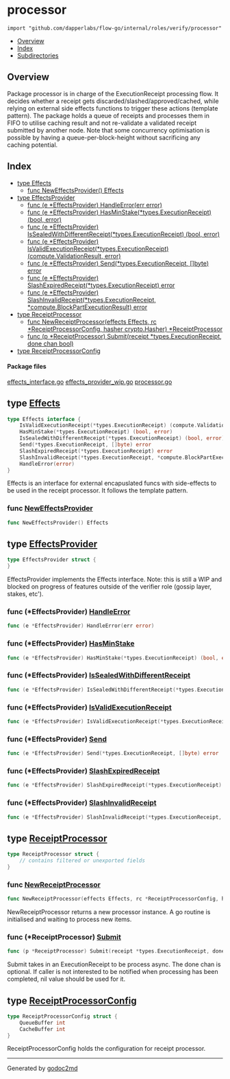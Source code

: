 

# processor
`import "github.com/dapperlabs/flow-go/internal/roles/verify/processor"`

* [Overview](#pkg-overview)
* [Index](#pkg-index)
* [Subdirectories](#pkg-subdirectories)

## <a name="pkg-overview">Overview</a>
Package processor is in charge of the ExecutionReceipt processing flow.
It decides whether a receipt gets discarded/slashed/approved/cached, while relying on external side effects functions to trigger these actions (template pattern).
The package holds a queue of receipts and processes them in FIFO to utilise caching result and not re-validate a validated receipt submitted by another node.
Note that some concurrency optimisation is possible by having a queue-per-block-height without sacrificing any caching potential.




## <a name="pkg-index">Index</a>
* [type Effects](#Effects)
  * [func NewEffectsProvider() Effects](#NewEffectsProvider)
* [type EffectsProvider](#EffectsProvider)
  * [func (e *EffectsProvider) HandleError(err error)](#EffectsProvider.HandleError)
  * [func (e *EffectsProvider) HasMinStake(*types.ExecutionReceipt) (bool, error)](#EffectsProvider.HasMinStake)
  * [func (e *EffectsProvider) IsSealedWithDifferentReceipt(*types.ExecutionReceipt) (bool, error)](#EffectsProvider.IsSealedWithDifferentReceipt)
  * [func (e *EffectsProvider) IsValidExecutionReceipt(*types.ExecutionReceipt) (compute.ValidationResult, error)](#EffectsProvider.IsValidExecutionReceipt)
  * [func (e *EffectsProvider) Send(*types.ExecutionReceipt, []byte) error](#EffectsProvider.Send)
  * [func (e *EffectsProvider) SlashExpiredReceipt(*types.ExecutionReceipt) error](#EffectsProvider.SlashExpiredReceipt)
  * [func (e *EffectsProvider) SlashInvalidReceipt(*types.ExecutionReceipt, *compute.BlockPartExecutionResult) error](#EffectsProvider.SlashInvalidReceipt)
* [type ReceiptProcessor](#ReceiptProcessor)
  * [func NewReceiptProcessor(effects Effects, rc *ReceiptProcessorConfig, hasher crypto.Hasher) *ReceiptProcessor](#NewReceiptProcessor)
  * [func (p *ReceiptProcessor) Submit(receipt *types.ExecutionReceipt, done chan bool)](#ReceiptProcessor.Submit)
* [type ReceiptProcessorConfig](#ReceiptProcessorConfig)


#### <a name="pkg-files">Package files</a>
[effects_interface.go](https://github.com/dapperlabs/flow-go/tree/master/internal/roles/verify/processor/effects_interface.go) [effects_provider_wip.go](https://github.com/dapperlabs/flow-go/tree/master/internal/roles/verify/processor/effects_provider_wip.go) [processor.go](https://github.com/dapperlabs/flow-go/tree/master/internal/roles/verify/processor/processor.go)






## <a name="Effects">type</a> [Effects](https://github.com/dapperlabs/flow-go/tree/master/internal/roles/verify/processor/effects_interface.go?s=284:719#L9)
``` go
type Effects interface {
    IsValidExecutionReceipt(*types.ExecutionReceipt) (compute.ValidationResult, error)
    HasMinStake(*types.ExecutionReceipt) (bool, error)
    IsSealedWithDifferentReceipt(*types.ExecutionReceipt) (bool, error)
    Send(*types.ExecutionReceipt, []byte) error
    SlashExpiredReceipt(*types.ExecutionReceipt) error
    SlashInvalidReceipt(*types.ExecutionReceipt, *compute.BlockPartExecutionResult) error
    HandleError(error)
}
```
Effects is an interface for external encapuslated funcs with side-effects to be used in the receipt processor. It follows the template pattern.







### <a name="NewEffectsProvider">func</a> [NewEffectsProvider](https://github.com/dapperlabs/flow-go/tree/master/internal/roles/verify/processor/effects_provider_wip.go?s=382:415#L15)
``` go
func NewEffectsProvider() Effects
```




## <a name="EffectsProvider">type</a> [EffectsProvider](https://github.com/dapperlabs/flow-go/tree/master/internal/roles/verify/processor/effects_provider_wip.go?s=349:380#L12)
``` go
type EffectsProvider struct {
}

```
EffectsProvider implements the Effects interface.
Note: this is still a WIP and blocked on progress of features outside of the verifier role (gossip layer, stakes, etc').










### <a name="EffectsProvider.HandleError">func</a> (\*EffectsProvider) [HandleError](https://github.com/dapperlabs/flow-go/tree/master/internal/roles/verify/processor/effects_provider_wip.go?s=1138:1186#L43)
``` go
func (e *EffectsProvider) HandleError(err error)
```



### <a name="EffectsProvider.HasMinStake">func</a> (\*EffectsProvider) [HasMinStake](https://github.com/dapperlabs/flow-go/tree/master/internal/roles/verify/processor/effects_provider_wip.go?s=610:686#L23)
``` go
func (e *EffectsProvider) HasMinStake(*types.ExecutionReceipt) (bool, error)
```



### <a name="EffectsProvider.IsSealedWithDifferentReceipt">func</a> (\*EffectsProvider) [IsSealedWithDifferentReceipt](https://github.com/dapperlabs/flow-go/tree/master/internal/roles/verify/processor/effects_provider_wip.go?s=710:803#L27)
``` go
func (e *EffectsProvider) IsSealedWithDifferentReceipt(*types.ExecutionReceipt) (bool, error)
```



### <a name="EffectsProvider.IsValidExecutionReceipt">func</a> (\*EffectsProvider) [IsValidExecutionReceipt](https://github.com/dapperlabs/flow-go/tree/master/internal/roles/verify/processor/effects_provider_wip.go?s=448:556#L19)
``` go
func (e *EffectsProvider) IsValidExecutionReceipt(*types.ExecutionReceipt) (compute.ValidationResult, error)
```



### <a name="EffectsProvider.Send">func</a> (\*EffectsProvider) [Send](https://github.com/dapperlabs/flow-go/tree/master/internal/roles/verify/processor/effects_provider_wip.go?s=828:897#L31)
``` go
func (e *EffectsProvider) Send(*types.ExecutionReceipt, []byte) error
```



### <a name="EffectsProvider.SlashExpiredReceipt">func</a> (\*EffectsProvider) [SlashExpiredReceipt](https://github.com/dapperlabs/flow-go/tree/master/internal/roles/verify/processor/effects_provider_wip.go?s=915:991#L35)
``` go
func (e *EffectsProvider) SlashExpiredReceipt(*types.ExecutionReceipt) error
```



### <a name="EffectsProvider.SlashInvalidReceipt">func</a> (\*EffectsProvider) [SlashInvalidReceipt](https://github.com/dapperlabs/flow-go/tree/master/internal/roles/verify/processor/effects_provider_wip.go?s=1009:1120#L39)
``` go
func (e *EffectsProvider) SlashInvalidReceipt(*types.ExecutionReceipt, *compute.BlockPartExecutionResult) error
```



## <a name="ReceiptProcessor">type</a> [ReceiptProcessor](https://github.com/dapperlabs/flow-go/tree/master/internal/roles/verify/processor/processor.go?s=753:881#L17)
``` go
type ReceiptProcessor struct {
    // contains filtered or unexported fields
}

```






### <a name="NewReceiptProcessor">func</a> [NewReceiptProcessor](https://github.com/dapperlabs/flow-go/tree/master/internal/roles/verify/processor/processor.go?s=1093:1202#L31)
``` go
func NewReceiptProcessor(effects Effects, rc *ReceiptProcessorConfig, hasher crypto.Hasher) *ReceiptProcessor
```
NewReceiptProcessor returns a new processor instance.
A go routine is initialised and waiting to process new items.





### <a name="ReceiptProcessor.Submit">func</a> (\*ReceiptProcessor) [Submit](https://github.com/dapperlabs/flow-go/tree/master/internal/roles/verify/processor/processor.go?s=1612:1694#L45)
``` go
func (p *ReceiptProcessor) Submit(receipt *types.ExecutionReceipt, done chan bool)
```
Submit takes in an ExecutionReceipt to be process async.
The done chan is optional. If caller is not interested to be notified when processing has been completed, nil value should be used for it.




## <a name="ReceiptProcessorConfig">type</a> [ReceiptProcessorConfig](https://github.com/dapperlabs/flow-go/tree/master/internal/roles/verify/processor/processor.go?s=3958:4030#L123)
``` go
type ReceiptProcessorConfig struct {
    QueueBuffer int
    CacheBuffer int
}

```
ReceiptProcessorConfig holds the configuration for receipt processor.














- - -
Generated by [godoc2md](http://godoc.org/github.com/lanre-ade/godoc2md)
